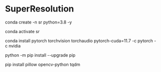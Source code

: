 # SuperResolution




conda create -n sr python=3.8 -y

conda activate sr

conda install pytorch torchvision torchaudio pytorch-cuda=11.7 -c pytorch -c nvidia

python -m pip install --upgrade pip

pip install pillow opencv-python tqdm